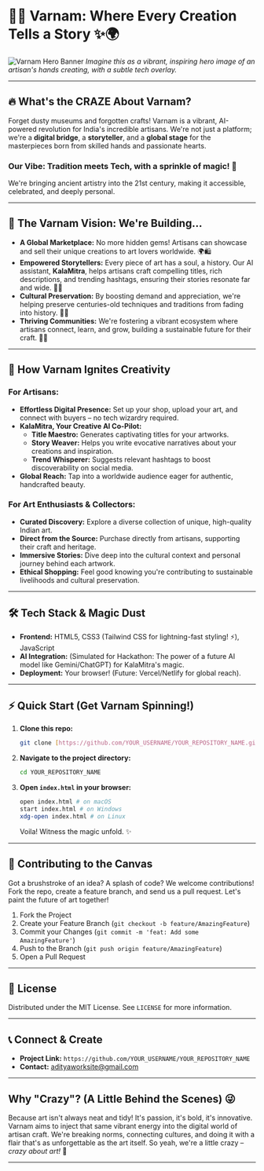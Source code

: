 # 🎨✨ Varnam: Where Every Creation Tells a Story ✨🌍

![Varnam Hero Banner](https://placehold.co/1200x400/365314/f7f3e9?text=Varnam%3A+Connecting+Artisans+%26+The+World) 
*Imagine this as a vibrant, inspiring hero image of an artisan's hands creating, with a subtle tech overlay.*

---

## 🔥 What's the CRAZE About Varnam?

Forget dusty museums and forgotten crafts! Varnam is a vibrant, AI-powered revolution for India's incredible artisans. We're not just a platform; we're a **digital bridge**, a **storyteller**, and a **global stage** for the masterpieces born from skilled hands and passionate hearts.

### **Our Vibe:** Tradition meets Tech, with a sprinkle of magic! 💖

We're bringing ancient artistry into the 21st century, making it accessible, celebrated, and deeply personal.

---

## 🌟 The Varnam Vision: We're Building...

* **A Global Marketplace:** No more hidden gems! Artisans can showcase and sell their unique creations to art lovers worldwide. 🌍🛍️
* **Empowered Storytellers:** Every piece of art has a soul, a history. Our AI assistant, **KalaMitra**, helps artisans craft compelling titles, rich descriptions, and trending hashtags, ensuring their stories resonate far and wide. 📖🤖
* **Cultural Preservation:** By boosting demand and appreciation, we're helping preserve centuries-old techniques and traditions from fading into history. 🙏✨
* **Thriving Communities:** We're fostering a vibrant ecosystem where artisans connect, learn, and grow, building a sustainable future for their craft. 🤝🌱

---

## 🚀 How Varnam Ignites Creativity

### **For Artisans:**

* **Effortless Digital Presence:** Set up your shop, upload your art, and connect with buyers – no tech wizardry required.
* **KalaMitra, Your Creative AI Co-Pilot:**
    * **Title Maestro:** Generates captivating titles for your artworks.
    * **Story Weaver:** Helps you write evocative narratives about your creations and inspiration.
    * **Trend Whisperer:** Suggests relevant hashtags to boost discoverability on social media.
* **Global Reach:** Tap into a worldwide audience eager for authentic, handcrafted beauty.

### **For Art Enthusiasts & Collectors:**

* **Curated Discovery:** Explore a diverse collection of unique, high-quality Indian art.
* **Direct from the Source:** Purchase directly from artisans, supporting their craft and heritage.
* **Immersive Stories:** Dive deep into the cultural context and personal journey behind each artwork.
* **Ethical Shopping:** Feel good knowing you're contributing to sustainable livelihoods and cultural preservation.

---

## 🛠️ Tech Stack & Magic Dust

* **Frontend:** HTML5, CSS3 (Tailwind CSS for lightning-fast styling! ⚡), JavaScript
* **AI Integration:** (Simulated for Hackathon: The power of a future AI model like Gemini/ChatGPT) for KalaMitra's magic.
* **Deployment:** Your browser! (Future: Vercel/Netlify for global reach).

---

## ⚡ Quick Start (Get Varnam Spinning!)

1.  **Clone this repo:**
    ```bash
    git clone [https://github.com/YOUR_USERNAME/YOUR_REPOSITORY_NAME.git](https://github.com/YOUR_USERNAME/YOUR_REPOSITORY_NAME.git)
    ```
2.  **Navigate to the project directory:**
    ```bash
    cd YOUR_REPOSITORY_NAME
    ```
3.  **Open `index.html` in your browser:**
    ```bash
    open index.html # on macOS
    start index.html # on Windows
    xdg-open index.html # on Linux
    ```
    Voila! Witness the magic unfold. ✨

---

## 🤝 Contributing to the Canvas

Got a brushstroke of an idea? A splash of code? We welcome contributions!
Fork the repo, create a feature branch, and send us a pull request. Let's paint the future of art together!

1.  Fork the Project
2.  Create your Feature Branch (`git checkout -b feature/AmazingFeature`)
3.  Commit your Changes (`git commit -m 'feat: Add some AmazingFeature'`)
4.  Push to the Branch (`git push origin feature/AmazingFeature`)
5.  Open a Pull Request

---

## 📄 License

Distributed under the MIT License. See `LICENSE` for more information.

---

## 📞 Connect & Create

* **Project Link:** `https://github.com/YOUR_USERNAME/YOUR_REPOSITORY_NAME`
* **Contact:** adityaworksite@gmail.com

---

## Why "Crazy"? (A Little Behind the Scenes) 😜

Because art isn't always neat and tidy! It's passion, it's bold, it's innovative. Varnam aims to inject that same vibrant energy into the digital world of artisan craft. We're breaking norms, connecting cultures, and doing it with a flair that's as unforgettable as the art itself. So yeah, we're a little crazy – *crazy about art!* 💖

---
